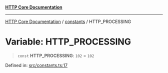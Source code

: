 [**HTTP Core Documentation**](../../README.md)

***

[HTTP Core Documentation](../../README.md) / [constants](../README.md) / HTTP\_PROCESSING

# Variable: HTTP\_PROCESSING

> `const` **HTTP\_PROCESSING**: `102` = `102`

Defined in: [src/constants.ts:17](https://github.com/stonemjs/http-core/blob/f8360abdd8e841f59cefcfadd322bcf66d52c95b/src/constants.ts#L17)
